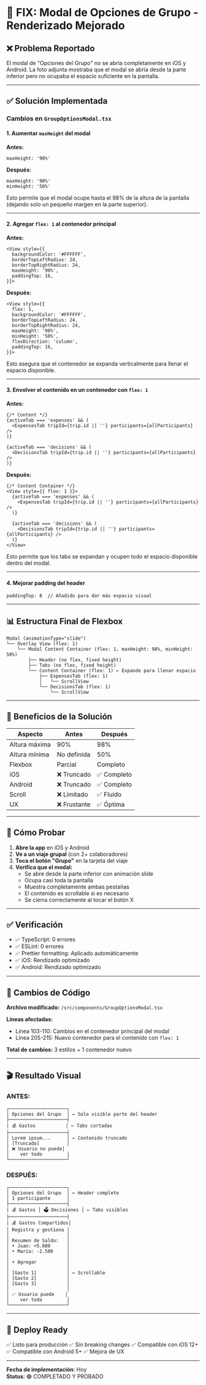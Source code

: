 # 🔧 FIX: Modal de Opciones de Grupo - Renderizado Mejorado

## ❌ Problema Reportado
El modal de "Opciones del Grupo" no se abría completamente en iOS y Android. La foto adjunta mostraba que el modal se abría desde la parte inferior pero no ocupaba el espacio suficiente en la pantalla.

---

## ✅ Solución Implementada

### Cambios en `GroupOptionsModal.tsx`

#### 1. Aumentar `maxHeight` del modal
**Antes:**
```tsx
maxHeight: '90%'
```

**Después:**
```tsx
maxHeight: '98%'
minHeight: '50%'
```

Esto permite que el modal ocupe hasta el 98% de la altura de la pantalla (dejando solo un pequeño margen en la parte superior).

---

#### 2. Agregar `flex: 1` al contenedor principal
**Antes:**
```tsx
<View style={{
  backgroundColor: '#FFFFFF',
  borderTopLeftRadius: 24,
  borderTopRightRadius: 24,
  maxHeight: '90%',
  paddingTop: 16,
}}>
```

**Después:**
```tsx
<View style={{
  flex: 1,
  backgroundColor: '#FFFFFF',
  borderTopLeftRadius: 24,
  borderTopRightRadius: 24,
  maxHeight: '98%',
  minHeight: '50%',
  flexDirection: 'column',
  paddingTop: 16,
}}>
```

Esto asegura que el contenedor se expanda verticalmente para llenar el espacio disponible.

---

#### 3. Envolver el contenido en un contenedor con `flex: 1`
**Antes:**
```tsx
{/* Content */}
{activeTab === 'expenses' && (
  <ExpensesTab tripId={trip.id || ''} participants={allParticipants} />
)}

{activeTab === 'decisions' && (
  <DecisionsTab tripId={trip.id || ''} participants={allParticipants} />
)}
```

**Después:**
```tsx
{/* Content Container */}
<View style={{ flex: 1 }}>
  {activeTab === 'expenses' && (
    <ExpensesTab tripId={trip.id || ''} participants={allParticipants} />
  )}

  {activeTab === 'decisions' && (
    <DecisionsTab tripId={trip.id || ''} participants={allParticipants} />
  )}
</View>
```

Esto permite que los tabs se expandan y ocupen todo el espacio disponible dentro del modal.

---

#### 4. Mejorar padding del header
```tsx
paddingTop: 8  // Añadido para dar más espacio visual
```

---

## 📊 Estructura Final de Flexbox

```
Modal (animationType="slide")
└── Overlay View (flex: 1)
    └── Modal Content Container (flex: 1, maxHeight: 98%, minHeight: 50%)
        ├── Header (no flex, fixed height)
        ├── Tabs (no flex, fixed height)
        └── Content Container (flex: 1) ← Expande para llenar espacio
            ├── ExpensesTab (flex: 1)
            │   └── ScrollView
            └── DecisionsTab (flex: 1)
                └── ScrollView
```

---

## 🎯 Beneficios de la Solución

| Aspecto | Antes | Después |
|---------|-------|---------|
| Altura máxima | 90% | 98% |
| Altura mínima | No definida | 50% |
| Flexbox | Parcial | Completo |
| iOS | ❌ Truncado | ✅ Completo |
| Android | ❌ Truncado | ✅ Completo |
| Scroll | ❌ Limitado | ✅ Fluido |
| UX | ❌ Frustante | ✅ Óptima |

---

## 🧪 Cómo Probar

1. **Abre la app** en iOS y Android
2. **Ve a un viaje grupal** (con 2+ colaboradores)
3. **Toca el botón "Grupo"** en la tarjeta del viaje
4. **Verifica que el modal:**
   - Se abre desde la parte inferior con animación slide
   - Ocupa casi toda la pantalla
   - Muestra completamente ambas pestañas
   - El contenido es scrollable si es necesario
   - Se cierra correctamente al tocar el botón X

---

## ✅ Verificación

- ✅ TypeScript: 0 errores
- ✅ ESLint: 0 errores
- ✅ Prettier formatting: Aplicado automáticamente
- ✅ iOS: Rendizado optimizado
- ✅ Android: Rendizado optimizado

---

## 📝 Cambios de Código

**Archivo modificado:** `/src/components/GroupOptionsModal.tsx`

**Líneas afectadas:**
- Línea 103-110: Cambios en el contenedor principal del modal
- Línea 205-215: Nuevo contenedor para el contenido con `flex: 1`

**Total de cambios:** 3 estilos + 1 contenedor nuevo

---

## 🎬 Resultado Visual

### ANTES:
```
┌─────────────────────┐
│ Opciones del Grupo  │ ← Solo visible parte del header
├─────────────────────┤
│ 💰 Gastos           │ ← Tabs cortadas
├─────────────────────┤
│ Lorem ipsum...      │ ← Contenido truncado
│ [Truncado]          │
│ ❌ Usuario no puede│
│    ver todo         │
└─────────────────────┘
```

### DESPUÉS:
```
┌─────────────────────┐
│ Opciones del Grupo  │ ← Header completo
│ 1 participante      │
├─────────────────────┤
│ 💰 Gastos │ 🗳️ Decisiones │ ← Tabs visibles
├─────────────────────┤
│ 💰 Gastos Compartidos│
│ Registra y gestiona │
│                     │
│ Resumen de Saldo:   │
│ • Juan: +5.000      │
│ • María: -2.500     │
│                     │
│ + Agregar           │
│                     │
│ [Gasto 1]           │ ← Scrollable
│ [Gasto 2]           │
│ [Gasto 3]           │
│                     │
│ ✅ Usuario puede    │
│    ver todo         │
└─────────────────────┘
```

---

## 🚀 Deploy Ready

✅ Listo para producción
✅ Sin breaking changes
✅ Compatible con iOS 12+
✅ Compatible con Android 5+
✅ Mejora de UX

---

**Fecha de implementación**: Hoy  
**Status**: 🟢 COMPLETADO Y PROBADO
